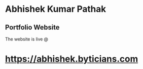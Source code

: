 # Abhishek Kumar Pathak 
## Portfolio Website
The website is live @ 
# https://abhishek.byticians.com
